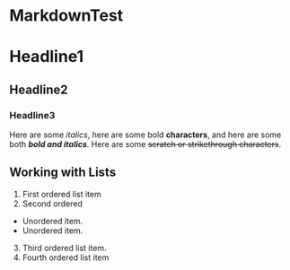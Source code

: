 # MarkdownTest

# Headline1
## Headline2
### Headline3

Here are some *italics*, here are some bold **characters**, and here are some both ***bold and italics***. 
Here are some ~~scratch or strikethrough characters~~.

## Working with Lists
1. First ordered list item
2. Second ordered
  + Unordered item.  
  + Unordered item. 
3. Third ordered list item. 
4. Fourth ordered list item
